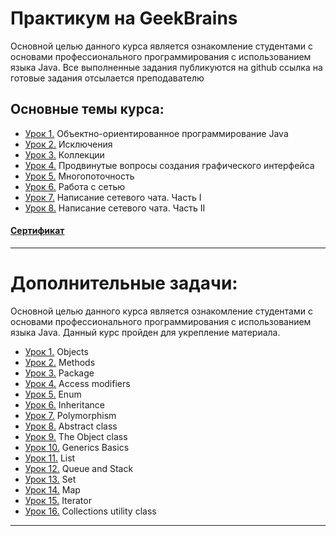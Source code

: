 # Практикум на GeekBrains
Основной целью данного курса является ознакомление студентами с основами профессионального программирования с использованием языка Java.
Все выполненные задания публикуются на github ссылка на готовые задания отсылается преподавателю

## Основные темы курса:
* [Урок 1.](https://github.com/zurbaevi/Java-Advanced-level/tree/main/src/main/java/ru/geekbrains/lesson1) Объектно-ориентированное программирование Java
* [Урок 2.](https://github.com/zurbaevi/Java-Advanced-level/tree/main/src/main/java/ru/geekbrains/lesson2) Исключения
* [Урок 3.](https://github.com/zurbaevi/Java-Advanced-level/tree/main/src/main/java/ru/geekbrains/lesson3) Коллекции
* [Урок 4.](https://github.com/zurbaevi/Java-Advanced-level/tree/main/src/main/java/ru/geekbrains/lesson4) Продвинутые вопросы создания графического интерфейса
* [Урок 5.](https://github.com/zurbaevi/Java-Advanced-level/tree/main/src/main/java/ru/geekbrains/lesson5) Многопоточность
* [Урок 6.](https://github.com/zurbaevi/Java-Advanced-level/tree/main/src/main/java/ru/geekbrains/lesson6) Работа с сетью
* [Урок 7.](https://github.com/zurbaevi/Java-Advanced-level/tree/main/src/main/java/ru/geekbrains/lesson7) Написание сетевого чата. Часть I
* [Урок 8.](https://github.com/zurbaevi/Java-Advanced-level/tree/main/src/main/java/ru/geekbrains/lesson8) Написание сетевого чата. Часть II
#### [Сертификат](https://geekbrains.ru/certificates/1070636)
____
# Дополнительные задачи:
Основной целью данного курса является ознакомление студентами с основами профессионального программирования с использованием языка Java.
Данный курс пройден для укрепление материала.

* [Урок 1.](https://github.com/zurbaevi/Java-Advanced-level/tree/main/src/main/java/org/stepik/lesson1) Objects
* [Урок 2.](https://github.com/zurbaevi/Java-Advanced-level/tree/main/src/main/java/org/stepik/lesson2) Methods
* [Урок 3.](https://github.com/zurbaevi/Java-Advanced-level/tree/main/src/main/java/org/stepik/lesson3) Package
* [Урок 4.](https://github.com/zurbaevi/Java-Advanced-level/tree/main/src/main/java/org/stepik/lesson4) Access modifiers
* [Урок 5.](https://github.com/zurbaevi/Java-Advanced-level/tree/main/src/main/java/org/stepik/lesson5) Enum
* [Урок 6.](https://github.com/zurbaevi/Java-Advanced-level/tree/main/src/main/java/org/stepik/lesson6) Inheritance
* [Урок 7.](https://github.com/zurbaevi/Java-Advanced-level/tree/main/src/main/java/org/stepik/lesson7) Polymorphism
* [Урок 8.](https://github.com/zurbaevi/Java-Advanced-level/tree/main/src/main/java/org/stepik/lesson8) Abstract class
* [Урок 9.](https://github.com/zurbaevi/Java-Advanced-level/tree/main/src/main/java/org/stepik/lesson9) The Object class
* [Урок 10.](https://github.com/zurbaevi/Java-Advanced-level/tree/main/src/main/java/org/stepik/lesson10) Generics Basics
* [Урок 11.](https://github.com/zurbaevi/Java-Advanced-level/tree/main/src/main/java/org/stepik/lesson11) List
* [Урок 12.](https://github.com/zurbaevi/Java-Advanced-level/tree/main/src/main/java/org/stepik/lesson12) Queue and Stack
* [Урок 13.](https://github.com/zurbaevi/Java-Advanced-level/tree/main/src/main/java/org/stepik/lesson13) Set
* [Урок 14.](https://github.com/zurbaevi/Java-Advanced-level/tree/main/src/main/java/org/stepik/lesson14) Map
* [Урок 15.](https://github.com/zurbaevi/Java-Advanced-level/tree/main/src/main/java/org/stepik/lesson15) Iterator
* [Урок 16.](https://github.com/zurbaevi/Java-Advanced-level/tree/main/src/main/java/org/stepik/lesson16) Collections utility class
____
